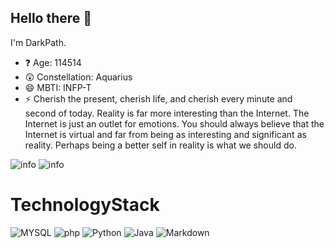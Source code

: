 ## Hello there 👋

I'm DarkPath.

- ❓ Age: 114514
- 😲 Constellation: Aquarius
- 😄 MBTI: INFP-T
- ⚡ Cherish the present, cherish life, and cherish every minute and second of today. Reality is far more interesting than the Internet. The Internet is just an outlet for emotions. You should always believe that the Internet is virtual and far from being as interesting and significant as reality. Perhaps being a better self in reality is what we should do.

![info](https://github-readme-stats.vercel.app/api?username=darkpath2011&show_icons=true&count_private=true&include_all_commits=true&show=reviews%2Cdiscussions_answered&role=OWNER%2CORGANIZATION_MEMBER%2CCOLLABORATOR&theme=default_repocard)
![info](https://github-readme-stats.vercel.app/api/top-langs/?username=darkpath2011&layout=compact)

# TechnologyStack
![MYSQL](https://camo.githubusercontent.com/45d395db327139d1bf80a95219cb504270ef8e0f481bb30684e2bc3a9bed1082/68747470733a2f2f696d672e736869656c64732e696f2f62616467652f2d4d7953514c2d3139323133333f7374796c653d666c61742d737175617265266c6f676f3d6d7973716c266c6f676f436f6c6f723d7768697465)
![php](https://github.com/user-attachments/assets/ec4f502e-8484-4cbe-b2e2-dd20759c134d)
![Python](https://camo.githubusercontent.com/0c8c46ce18eeb5e77ee1619c7c885a93c78207a10e617dad8e763ff1c0b55ac7/68747470733a2f2f696d672e736869656c64732e696f2f62616467652f2d507974686f6e2d3139323133333f7374796c653d666c61742d737175617265266c6f676f3d707974686f6e266c6f676f436f6c6f723d7768697465)
![Java](https://camo.githubusercontent.com/8c72f6b47e9e05e2efb3c8c9fc37fe424177cdb8eac3f3efcaa0538263b65d07/68747470733a2f2f696d672e736869656c64732e696f2f62616467652f2d4a4156412d3139323133333f7374796c653d666c61742d737175617265266c6f676f3d6a617661266c6f676f436f6c6f723d7768697465)
![Markdown](https://camo.githubusercontent.com/78e3c58276f3c574756319e91bb54fd02f2f74d5b0986b86e4378fef1a4d2f43/68747470733a2f2f696d672e736869656c64732e696f2f62616467652f2d4d61726b646f776e2d3139323133333f7374796c653d666c61742d737175617265266c6f676f3d6d61726b646f776e266c6f676f436f6c6f723d7768697465)
